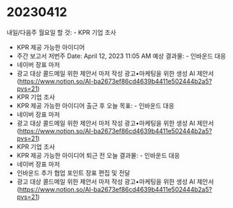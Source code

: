 # 20230412

내일/다음주 월요일 할 것: - KPR 기업 조사
- KPR 제공 가능한 아이디어
- 주간 보고서 저번주
Date: April 12, 2023 11:05 AM
예상 결과물: - 인바운드 대응
- 네이버 장표 마저
- 광고 대상 콜드메일 위한 제안서 마저 작성 광고•마케팅을 위한 생성 AI 제안서 (https://www.notion.so/AI-ba2673ef86cd4639b4411e502444b2a5?pvs=21) 
- KPR 기업 조사
- KPR 제공 가능한 아이디어
출근 후 오늘 목표: - 인바운드 대응
- 네이버 장표 마저
- 광고 대상 콜드메일 위한 제안서 마저 작성 광고•마케팅을 위한 생성 AI 제안서 (https://www.notion.so/AI-ba2673ef86cd4639b4411e502444b2a5?pvs=21) 
- KPR 기업 조사
- KPR 제공 가능한 아이디어
퇴근 전 오늘 결과물: - 인바운드 대응
- 네이버 장표 마저
- 인바운드 추가 협업 포인트 장표 편집 및  전달
- 광고 대상 콜드메일 위한 제안서 마저 작성 광고•마케팅을 위한 생성 AI 제안서 (https://www.notion.so/AI-ba2673ef86cd4639b4411e502444b2a5?pvs=21)